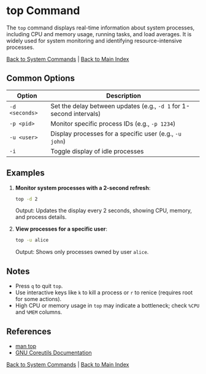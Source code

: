 # top Command

The `top` command displays real-time information about system processes, including CPU and memory usage, running tasks, and load averages. It is widely used for system monitoring and identifying resource-intensive processes.

[Back to System Commands](../system.md) | [Back to Main Index](../../README.md)

## Common Options

| Option | Description |
|--------|-------------|
| `-d <seconds>` | Set the delay between updates (e.g., `-d 1` for 1-second intervals) |
| `-p <pid>` | Monitor specific process IDs (e.g., `-p 1234`) |
| `-u <user>` | Display processes for a specific user (e.g., `-u john`) |
| `-i` | Toggle display of idle processes |

## Examples

1. **Monitor system processes with a 2-second refresh**:
   ```bash
   top -d 2
   ```
   Output: Updates the display every 2 seconds, showing CPU, memory, and process details.

2. **View processes for a specific user**:
   ```bash
   top -u alice
   ```
   Output: Shows only processes owned by user `alice`.

## Notes
- Press `q` to quit `top`.
- Use interactive keys like `k` to kill a process or `r` to renice (requires root for some actions).
- High CPU or memory usage in `top` may indicate a bottleneck; check `%CPU` and `%MEM` columns.

## References
- [man top](https://man7.org/linux/man-pages/man1/top.1.html)
- [GNU Coreutils Documentation](https://www.gnu.org/software/coreutils/)

[Back to System Commands](../system.md) | [Back to Main Index](../../README.md)